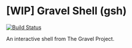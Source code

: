 # [WIP] Gravel Shell (gsh)
[![Build Status](https://travis-ci.com/gravel-shell/gsh.svg?branch=main)](https://travis-ci.com/gravel-shell/gsh)

An interactive shell from The Gravel Project.
